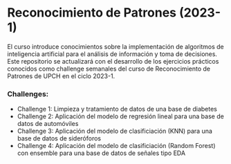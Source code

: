 # Reconocimiento de Patrones (2023-1)
El curso introduce conocimientos sobre la implementación de algoritmos de inteligencia artificial para el análisis de información y toma de decisiones. Este repositorio se actualizará con el desarrollo de los ejercicios prácticos conocidos como challenge semanales del curso de Reconocimiento de Patrones de UPCH en el ciclo 2023-1.

### Challenges:
* Challenge 1: Limpieza y tratamiento de datos de una base de diabetes
* Challenge 2: Aplicación del modelo de regresión lineal para una base de datos de automóviles
* Challenge 3: Aplicación del modelo de clasificiación (KNN) para una base de datos de sideróforos
* Challenge 4: Aplicación del modelo de clasificiación (Random Forest) con ensemble para una base de datos de señales tipo EDA
